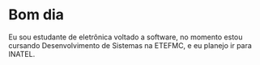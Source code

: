 # Bom dia

Eu sou estudante de eletrônica voltado a software, no momento estou cursando Desenvolvimento de Sistemas na ETEFMC, e eu planejo ir para INATEL.
